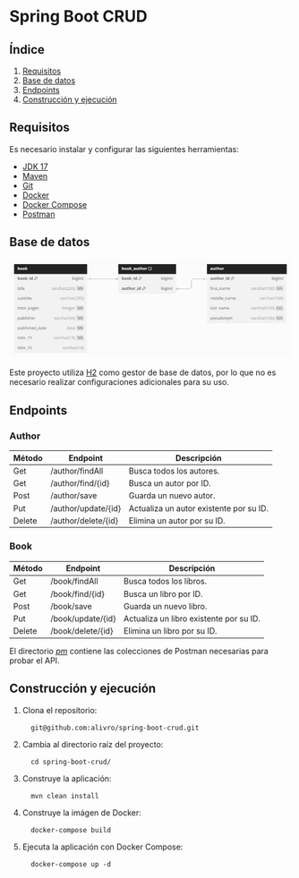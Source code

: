# Spring Boot CRUD

## Índice

1. [Requisitos](#requisitos)
2. [Base de datos](#base-de-datos)
3. [Endpoints](#endpoints)
4. [Construcción y ejecución](#construcción-y-ejecución)


## Requisitos

Es necesario instalar y configurar las siguientes herramientas:
- [JDK 17](https://openjdk.org/)
- [Maven](https://maven.apache.org/)
- [Git](https://git-scm.com/)
- [Docker](https://www.docker.com/)
- [Docker Compose](https://docs.docker.com/compose/)
- [Postman](https://www.postman.com/)


## Base de datos

![Diagrama DB](img/db.png)

Este proyecto utiliza [H2](https://www.h2database.com/html/main.html) como gestor de base de datos, por lo que no es necesario realizar configuraciones adicionales para su uso.


## Endpoints

### Author

| Método | Endpoint            | Descripción                             |
| ------ | ------------------- | --------------------------------------- |
| Get    | /author/findAll     | Busca todos los autores.                |
| Get    | /author/find/{id}   | Busca un autor por ID.                  |
| Post   | /author/save        | Guarda un nuevo autor.                  |
| Put    | /author/update/{id} | Actualiza un autor existente por su ID. |
| Delete | /author/delete/{id} | Elimina un autor por su ID.             |

### Book

| Método | Endpoint            | Descripción                           |
| ------ | ------------------- | ------------------------------------- |
| Get    | /book/findAll     | Busca todos los libros.                 |
| Get    | /book/find/{id}   | Busca un libro por ID.                  |
| Post   | /book/save        | Guarda un nuevo libro.                  |
| Put    | /book/update/{id} | Actualiza un libro existente por su ID. |
| Delete | /book/delete/{id} | Elimina un libro por su ID.             |

El directorio [*pm*](pm/) contiene las colecciones de Postman necesarias para probar el API.


## Construcción y ejecución

<ol>
  <li>
    Clona el repositorio:
  </li>

  ```
    git@github.com:alivro/spring-boot-crud.git
  ```

  <li>
    Cambia al directorio raíz del proyecto:
  </li>

  ```
    cd spring-boot-crud/
  ```

  <li>
    Construye la aplicación:
  </li>

  ```
    mvn clean install
  ```

  <li>
    Construye la imágen de Docker:
  </li>

  ```
    docker-compose build
  ```

  <li>
    Ejecuta la aplicación con Docker Compose:
  </li>

  ```
    docker-compose up -d
  ```
</ol>

